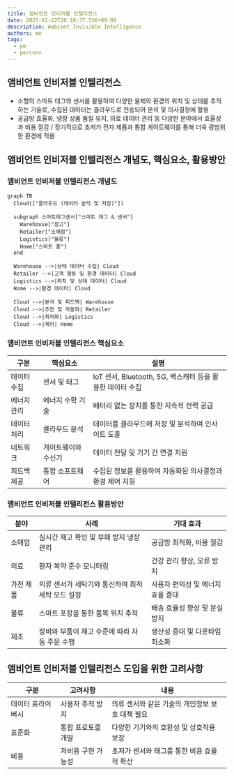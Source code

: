 ```yaml
---
title: 앰비언트 인비저블 인텔리전스
date: 2025-01-22T20:10:37.536+09:00
description: Ambient Invisible Intelligence
authors: me
tags:
  - pe
  - pe/conv
---
```


## 앰비언트 인비저블 인텔리전스

- 소형의 스마트 태그와 센서를 활용하여 다양한 물체와 환경의 위치 및 상태를 추적하는 기술로, 수집된 데이터는 클라우드로 전송되어 분석 및 의사결정에 활용
- 공급망 효율화, 냉장 상품 품질 유지, 의료 데이터 관리 등 다양한 분야에서 효율성과 비용 절감 / 장기적으로 초저가 전자 제품과 통합 게이트웨이를 통해 더욱 광범위한 환경에 적용

## 앰비언트 인비저블 인텔리전스 개념도, 핵심요소, 활용방안

### 앰비언트 인비저블 인텔리전스 개념도

```mermaid
graph TB
  Cloud(["클라우드 (데이터 분석 및 저장)"])

  subgraph 스마트태그센서["스마트 태그 & 센서"]
    Warehouse["창고"] 
    Retailer["소매점"]
    Logistics["물류"]
    Home["스마트 홈"]
  end
  
  Warehouse -->|상태 데이터 수집| Cloud
  Retailer -->|고객 행동 및 환경 데이터| Cloud
  Logistics -->|위치 및 상태 데이터| Cloud
  Home -->|환경 데이터| Cloud

  Cloud -->|분석 및 피드백| Warehouse
  Cloud -->|추천 및 자동화| Retailer
  Cloud -->|최적화| Logistics
  Cloud -->|제어| Home
```

### 앰비언트 인비저블 인텔리전스 핵심요소

| 구분 | 핵심요소 | 설명 |
| --- | --- | --- |
| 데이터 수집 | 센서 및 태그 | IoT 센서, Bluetooth, 5G, 백스캐터 등을 활용한 데이터 수집 |
| 에너지 관리 | 에너지 수확 기술 | 배터리 없는 장치를 통한 지속적 전력 공급 |
| 데이터 처리 | 클라우드 분석 | 데이터를 클라우드에 저장 및 분석하여 인사이트 도출 |
| 네트워크 | 게이트웨이와 수신기 | 데이터 전달 및 기기 간 연결 지원 |
| 피드백 제공 | 통합 소프트웨어 | 수집된 정보를 활용하여 자동화된 의사결정과 환경 제어 지원 |

### 앰비언트 인비저블 인텔리전스 활용방안

| 분야 | 사례 | 기대 효과 |
| --- | --- | --- |
| 소매업 | 실시간 재고 확인 및 부패 방지 냉장 관리 | 공급망 최적화, 비용 절감 |
| 의료 | 환자 복약 준수 모니터링 | 건강 관리 향상, 오류 방지 |
| 가전 제품 | 의류 센서가 세탁기와 통신하여 최적 세탁 모드 설정 | 사용자 편의성 및 에너지 효율 증대 |
| 물류 | 스마트 포장을 통한 품목 위치 추적 | 배송 효율성 향상 및 분실 방지 |
| 제조 | 장비와 부품이 재고 수준에 따라 자동 주문 수행 | 생산성 증대 및 다운타임 최소화 |

## 앰비언트 인비저블 인텔리전스 도입을 위한 고려사항

| 구분 | 고려사항 | 내용 |
| --- | --- | --- |
| 데이터 프라이버시 | 사용자 추적 방지 | 의류 센서와 같은 기술의 개인정보 보호 대책 필요 |
| 표준화 | 통합 프로토콜 개발 | 다양한 기기와의 호환성 및 상호작용 보장 |
| 비용 | 저비용 구현 가능성 | 초저가 센서와 태그를 통한 비용 효율적 확산 |
